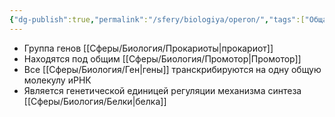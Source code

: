 ```yaml
---
{"dg-publish":true,"permalink":"/sfery/biologiya/operon/","tags":["Общаябиология"]}
---
```


- Группа генов [[Сферы/Биология/Прокариоты\|прокариот]]
- Находятся под общим [[Сферы/Биология/Промотор\|Промотор]]
- Все [[Сферы/Биология/Ген\|гены]] транскрибируются на одну общую молекулу иРНК
- Является генетической единицей регуляции механизма синтеза [[Сферы/Биология/Белки\|белка]]